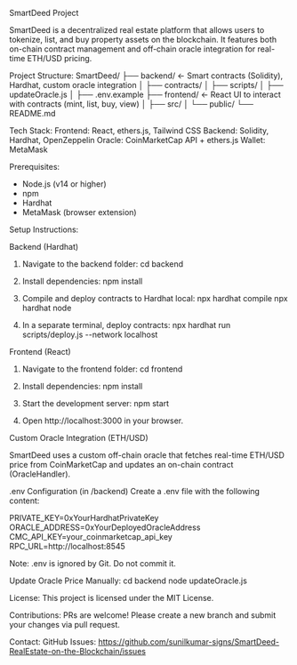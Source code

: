 SmartDeed Project

SmartDeed is a decentralized real estate platform that allows users to tokenize, list, and buy property assets on the blockchain. It features both on-chain contract management and off-chain oracle integration for real-time ETH/USD pricing.

Project Structure:
SmartDeed/
├── backend/      ← Smart contracts (Solidity), Hardhat, custom oracle integration
│   ├── contracts/
│   ├── scripts/
│   ├── updateOracle.js
│   ├── .env.example
├── frontend/     ← React UI to interact with contracts (mint, list, buy, view)
│   ├── src/
│   └── public/
└── README.md

Tech Stack:
Frontend: React, ethers.js, Tailwind CSS
Backend: Solidity, Hardhat, OpenZeppelin
Oracle: CoinMarketCap API + ethers.js
Wallet: MetaMask

Prerequisites:
- Node.js (v14 or higher)
- npm
- Hardhat
- MetaMask (browser extension)

Setup Instructions:

Backend (Hardhat)
1. Navigate to the backend folder:
   cd backend

2. Install dependencies:
   npm install

3. Compile and deploy contracts to Hardhat local:
   npx hardhat compile
   npx hardhat node

4. In a separate terminal, deploy contracts:
   npx hardhat run scripts/deploy.js --network localhost

Frontend (React)
1. Navigate to the frontend folder:
   cd frontend

2. Install dependencies:
   npm install

3. Start the development server:
   npm start

4. Open http://localhost:3000 in your browser.

Custom Oracle Integration (ETH/USD)

SmartDeed uses a custom off-chain oracle that fetches real-time ETH/USD price from CoinMarketCap and updates an on-chain contract (OracleHandler).

.env Configuration (in /backend)
Create a .env file with the following content:

PRIVATE_KEY=0xYourHardhatPrivateKey
ORACLE_ADDRESS=0xYourDeployedOracleAddress
CMC_API_KEY=your_coinmarketcap_api_key
RPC_URL=http://localhost:8545

Note: .env is ignored by Git. Do not commit it.

Update Oracle Price Manually:
cd backend
node updateOracle.js

License:
This project is licensed under the MIT License.

Contributions:
PRs are welcome! Please create a new branch and submit your changes via pull request.

Contact:
GitHub Issues: https://github.com/sunilkumar-signs/SmartDeed-RealEstate-on-the-Blockchain/issues
